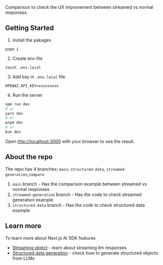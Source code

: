 Comparison to check the UX improvement between streamed vs normal responses.

## Getting Started

1. Install the pakages

```
pnpm i
```

2. Create env file

```
touch .env.local
```

3. Add key in `.env.local` file

```
OPENAI_API_KEY=xxxxxxxxx
```

4. Run the server

```bash
npm run dev
# or
yarn dev
# or
pnpm dev
# or
bun dev
```

Open [http://localhost:3000](http://localhost:3000) with your browser to see the result.

## About the repo

The repo has 4 branches: `main`, `structured-data`, `streamed-generation`,`compare`

1. `main` branch - Has the comparison example between streamed vs normal responses
2. `streamed-generation` branch - Has the code to check streamed generation example
3. `structured-data` branch - Has the code to check structured data example

## Learn more

To learn more about Next.js AI SDK features

- [Streaming object](https://sdk.vercel.ai/examples/next-app/basics/streaming-object-generation) - learn about streaming llm responses
- [Structured data generation](https://sdk.vercel.ai/examples/next-app/basics/generating-object) - check how to generate structured objects from LLMs
